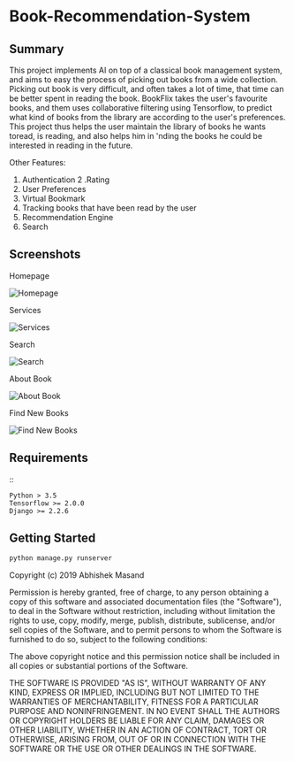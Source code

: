 # Book-Recommendation-System

## Summary

This project implements AI on top of a classical book management system, and aims to easy the process of picking out books from a wide collection. Picking out book is very difficult, and often takes a lot of time, that time can be better spent in reading the book. BookFlix takes the user's favourite books, and them uses collaborative filtering using Tensorflow, to predict what kind of books from the library are according to the user's preferences. This project thus helps the user maintain the library of books he wants toread, is reading, and also helps him in 'nding the books he could be interested in reading in the future.

Other Features: 
1. Authentication
2 .Rating
3. User Preferences
4. Virtual Bookmark
5. Tracking books that have been read by the user
6. Recommendation Engine
7. Search 

## Screenshots

Homepage

![Homepage](https://github.com/Mashex/BookFlix/blob/master/media/homepage.png)

Services

![Services](https://github.com/Mashex/BookFlix/blob/master/media/services.png)

Search 

![Search](https://github.com/Mashex/BookFlix/blob/master/media/search.png)

About Book

![About Book](https://github.com/Mashex/BookFlix/blob/master/media/aboutBook.png)

Find New Books

![Find New Books](https://github.com/Mashex/BookFlix/blob/master/media/FindNewBooks.gif)


## Requirements
::

    Python > 3.5
    Tensorflow >= 2.0.0
    Django >= 2.2.6
  
## Getting Started

```python
python manage.py runserver
```


Copyright (c) 2019 Abhishek Masand

Permission is hereby granted, free of charge, to any person obtaining a copy
of this software and associated documentation files (the "Software"), to deal
in the Software without restriction, including without limitation the rights
to use, copy, modify, merge, publish, distribute, sublicense, and/or sell
copies of the Software, and to permit persons to whom the Software is
furnished to do so, subject to the following conditions:

The above copyright notice and this permission notice shall be included in all
copies or substantial portions of the Software.

THE SOFTWARE IS PROVIDED "AS IS", WITHOUT WARRANTY OF ANY KIND, EXPRESS OR
IMPLIED, INCLUDING BUT NOT LIMITED TO THE WARRANTIES OF MERCHANTABILITY,
FITNESS FOR A PARTICULAR PURPOSE AND NONINFRINGEMENT. IN NO EVENT SHALL THE
AUTHORS OR COPYRIGHT HOLDERS BE LIABLE FOR ANY CLAIM, DAMAGES OR OTHER
LIABILITY, WHETHER IN AN ACTION OF CONTRACT, TORT OR OTHERWISE, ARISING FROM,
OUT OF OR IN CONNECTION WITH THE SOFTWARE OR THE USE OR OTHER DEALINGS IN THE
SOFTWARE.
